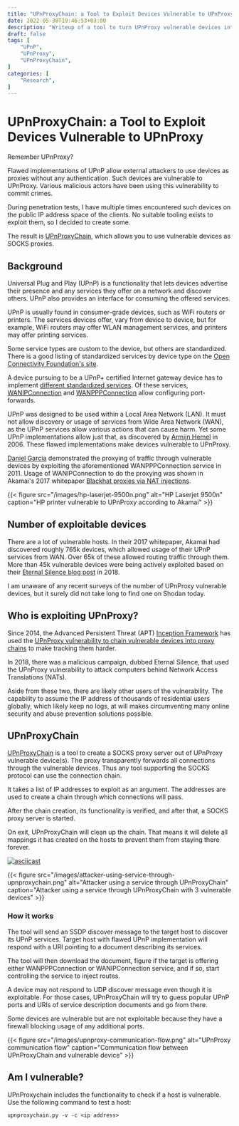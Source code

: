 ```yaml
---
title: "UPnProxyChain: a Tool to Exploit Devices Vulnerable to UPnProxy"
date: 2022-05-30T19:46:53+03:00
description: "Writeup of a tool to turn UPnProxy vulnerable devices into SOCKS proxy chains"
draft: false
tags: [
    "UPnP",
    "UPnProxy",
    "UPnProxyChain",
]
categories: [
    "Research",
]
---
```


# UPnProxyChain: a Tool to Exploit Devices Vulnerable to UPnProxy

Remember UPnProxy?

Flawed implementations of UPnP allow external attackers to use devices as proxies without any authentication. Such devices are vulnerable to UPnProxy. Various malicious actors have been using this vulnerability to commit crimes.

During penetration tests, I have multiple times encountered such devices on the public IP address space of the clients. No suitable tooling exists to exploit them, so I decided to create some.

The result is [UPnProxyChain](https://github.com/ValtteriL/UPnProxyChain), which allows you to use vulnerable devices as SOCKS proxies.

## Background

Universal Plug and Play (UPnP) is a functionality that lets devices advertise their presence and any services they offer on a network and discover others. UPnP also provides an interface for consuming the offered services.

UPnP is usually found in consumer-grade devices, such as WiFi routers or printers. The services devices offer, vary from device to device, but for example, WiFi routers may offer WLAN management services, and printers may offer printing services.

Some service types are custom to the device, but others are standardized. There is a good listing of standardized services by device type on the [Open Connectivity Foundation's site](https://openconnectivity.org/developer/specifications/upnp-resources/upnp/). 

A device pursuing to be a UPnP+ certified Internet gateway device has to implement [different standardized services](https://openconnectivity.org/developer/specifications/upnp-resources/upnp/internet-gateway-device-igd-v-2-0/). Of these services, [WANIPConnection](http://upnp.org/specs/gw/UPnP-gw-WANIPConnection-v2-Service.pdf) and [WANPPPConnection](http://upnp.org/specs/gw/UPnP-gw-WANPPPConnection-v1-Service.pdf) allow configuring port-forwards. 

UPnP was designed to be used within a Local Area Network (LAN). It must not allow discovery or usage of services from Wide Area Network (WAN), as the UPnP services allow various actions that can cause harm. Yet some UPnP implementations allow just that, as discovered by [Armijn Hemel](http://upnp-hacks.org/) in 2006. These flawed implementations make devices vulnerable to UPnProxy.

[Daniel Garcia](https://www.defcon.org/images/defcon-19/dc-19-presentations/Garcia/DEFCON-19-Garcia-UPnP-Mapping.pdf) demonstrated the proxying of traffic through vulnerable devices by exploiting the aforementioned WANPPPConnection service in 2011. Usage of WANIPConnection to do the proxying was shown in Akamai's 2017 whitepaper [Blackhat proxies via NAT injections](https://www.akamai.com/site/en/documents/research-paper/upnproxy-blackhat-proxies-via-nat-injections-white-paper.pdf).

{{< figure src="/images/hp-laserjet-9500n.png" alt="HP Laserjet 9500n" caption="HP printer vulnerable to UPnProxy according to Akamai" >}}

## Number of exploitable devices

There are a lot of vulnerable hosts. In their 2017 whitepaper, Akamai had discovered roughly 765k devices, which allowed usage of their UPnP services from WAN. Over 65k of these allowed routing traffic through them. More than 45k vulnerable devices were being actively exploited based on their [Eternal Silence blog post](https://www.akamai.com/blog/security/upnproxy-eternal-silence) in 2018.

I am unaware of any recent surveys of the number of UPnProxy vulnerable devices, but it surely did not take long to find one on Shodan today. 

## Who is exploiting UPnProxy?

Since 2014, the Advanced Persistent Threat (APT) [Inception Framework](https://attack.mitre.org/groups/G0100/) has used the [UPnProxy vulnerability to chain vulnerable devices into proxy chains](https://symantec-enterprise-blogs.security.com/blogs/threat-intelligence/inception-framework-hiding-behind-proxies) to make tracking them harder.

In 2018, there was a malicious campaign, dubbed Eternal Silence, that used the UPnProxy vulnerability to attack computers behind Network Access Translations (NATs).

Aside from these two, there are likely other users of the vulnerability. The capability to assume the IP address of thousands of residential users globally, which likely keep no logs, at will makes circumventing many online security and abuse prevention solutions possible.

## UPnProxyChain

[UPnProxyChain](https://github.com/ValtteriL/UPnProxyChain) is a tool to create a SOCKS proxy server out of UPnProxy vulnerable device(s). The proxy transparently forwards all connections through the vulnerable devices. Thus any tool supporting the SOCKS protocol can use the connection chain.

It takes a list of IP addresses to exploit as an argument. The addresses are used to create a chain through which connections will pass. 

After the chain creation, its functionality is verified, and after that, a SOCKS proxy server is started. 

On exit, UPnProxyChain will clean up the chain. That means it will delete all mappings it has created on the hosts to prevent them from staying there forever.


[![asciicast](https://asciinema.org/a/vPTh4dIcZRrnKyTbbFIGUnU5O.png)](https://asciinema.org/a/vPTh4dIcZRrnKyTbbFIGUnU5O)

{{< figure src="/images/attacker-using-service-through-upnproxychain.png" alt="Attacker using a service through UPnProxyChain" caption="Attacker using a service through UPnProxyChain with 3 vulnerable devices" >}}

### How it works
The tool will send an SSDP discover message to the target host to discover its UPnP services. Target host with flawed UPnP implementation will respond with a URI pointing to a document describing its services.

The tool will then download the document, figure if the target is offering either WANPPPConnection or WANIPConnection service, and if so, start controlling the service to inject routes.

A device may not respond to UDP discover message even though it is exploitable. For those cases, UPnProxyChain will try to guess popular UPnP ports and URIs of service description documents and go from there.

Some devices are vulnerable but are not exploitable because they have a firewall blocking usage of any additional ports.


{{< figure src="/images/upnproxy-communication-flow.png" alt="UPnProxy communication flow" caption="Communication flow between UPnProxyChain and vulnerable device" >}}

## Am I vulnerable?
UPnProxychain includes the functionality to check if a host is vulnerable. Use the following command to test a host: 
```
upnproxychain.py -v -c <ip address>
```
